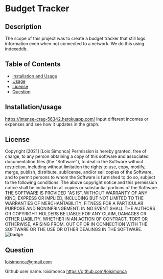 # Budget Tracker

## Description

The scope of this project was to create a budget tracker that still logs information even when not connected to a network. We do this using indexeddb.

## Table of Contents

- [Installation and Usage](#installation/usage)
- [Usage](#usage)
- [License](#License)
- [Question](#Question)

## Installation/usage

https://intense-crag-56342.herokuapp.com/
Input different incomes or expenses and see how it updates in the graph.

## License

Copyright [2021] [Lois Simonca]
Permission is hereby granted, free of charge, to any person obtaining a copy of this software and associated documentation files (the "Software"), to deal in the Software without restriction, including without limitation the rights to use, copy, modify, merge, publish, distribute, sublicense, and/or sell copies of the Software, and to permit persons to whom the Software is furnished to do so, subject to the following conditions:
The above copyright notice and this permission notice shall be included in all copies or substantial portions of the Software.
THE SOFTWARE IS PROVIDED "AS IS", WITHOUT WARRANTY OF ANY KIND, EXPRESS OR IMPLIED, INCLUDING BUT NOT LIMITED TO THE WARRANTIES OF MERCHANTABILITY, FITNESS FOR A PARTICULAR PURPOSE AND NONINFRINGEMENT. IN NO EVENT SHALL THE AUTHORS OR COPYRIGHT HOLDERS BE LIABLE FOR ANY CLAIM, DAMAGES OR OTHER LIABILITY, WHETHER IN AN ACTION OF CONTRACT, TORT OR OTHERWISE, ARISING FROM, OUT OF OR IN CONNECTION WITH THE SOFTWARE OR THE USE OR OTHER DEALINGS IN THE SOFTWARE.
![badge](https://img.shields.io/badge/MIT-License-<color>)

## Question

loisimonca@gmail.com

Github user name: loisimonca
https://github.com/loisimonca
